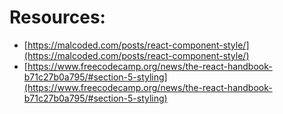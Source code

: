 # **Resources:**

- [https://malcoded.com/posts/react-component-style/](https://malcoded.com/posts/react-component-style/)
- [https://www.freecodecamp.org/news/the-react-handbook-b71c27b0a795/#section-5-styling](https://www.freecodecamp.org/news/the-react-handbook-b71c27b0a795/#section-5-styling)
